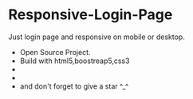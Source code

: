 # Responsive-Login-Page
Just login page and responsive on mobile or desktop. 


- Open Source Project. 
- Build with html5,boostreap5,css3
- 
- 
- and don't forget to give a star ^_^


